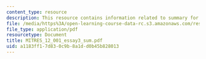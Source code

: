 ```yaml
---
content_type: resource
description: This resource contains information related to summary for essay 3.
file: /media/https%3A/open-learning-course-data-rc.s3.amazonaws.com/res-12-001-topics-in-fluid-dynamics-spring-2010/a1183ff17d830c9b8a1dd0b45b828013_MITRES_12_001_essay3_sum.pdf
file_type: application/pdf
resourcetype: Document
title: MITRES_12_001_essay3_sum.pdf
uid: a1183ff1-7d83-0c9b-8a1d-d0b45b828013
---
```

